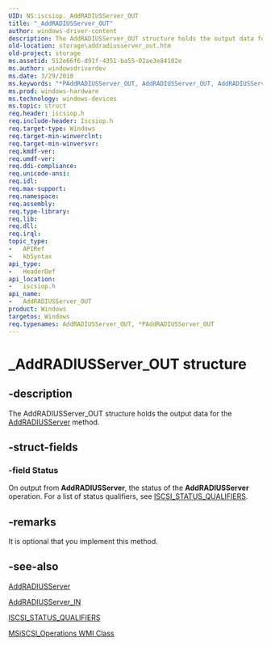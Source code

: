```yaml
---
UID: NS:iscsiop._AddRADIUSServer_OUT
title: "_AddRADIUSServer_OUT"
author: windows-driver-content
description: The AddRADIUSServer_OUT structure holds the output data for the AddRADIUSServer method.
old-location: storage\addradiusserver_out.htm
old-project: storage
ms.assetid: 512e66f6-d91f-4351-ba55-02ae3e84102e
ms.author: windowsdriverdev
ms.date: 3/29/2018
ms.keywords: "*PAddRADIUSServer_OUT, AddRADIUSServer_OUT, AddRADIUSServer_OUT structure [Storage Devices], PAddRADIUSServer_OUT, PAddRADIUSServer_OUT structure pointer [Storage Devices], _AddRADIUSServer_OUT, iscsiop/AddRADIUSServer_OUT, iscsiop/PAddRADIUSServer_OUT, storage.addradiusserver_out, structs-iSCSI_4dd737cb-21a3-4f49-acbe-d40b5b172f3f.xml"
ms.prod: windows-hardware
ms.technology: windows-devices
ms.topic: struct
req.header: iscsiop.h
req.include-header: Iscsiop.h
req.target-type: Windows
req.target-min-winverclnt: 
req.target-min-winversvr: 
req.kmdf-ver: 
req.umdf-ver: 
req.ddi-compliance: 
req.unicode-ansi: 
req.idl: 
req.max-support: 
req.namespace: 
req.assembly: 
req.type-library: 
req.lib: 
req.dll: 
req.irql: 
topic_type:
-	APIRef
-	kbSyntax
api_type:
-	HeaderDef
api_location:
-	iscsiop.h
api_name:
-	AddRADIUSServer_OUT
product: Windows
targetos: Windows
req.typenames: AddRADIUSServer_OUT, *PAddRADIUSServer_OUT
---
```


# _AddRADIUSServer_OUT structure


## -description


The AddRADIUSServer_OUT structure holds the output data for the <a href="https://msdn.microsoft.com/library/windows/hardware/ff550133">AddRADIUSServer</a> method.


## -struct-fields




### -field Status

On output from <b>AddRADIUSServer</b>, the status of the <b>AddRADIUSServer</b> operation. For a list of status qualifiers, see <a href="https://msdn.microsoft.com/library/windows/hardware/ff561568">ISCSI_STATUS_QUALIFIERS</a>.


## -remarks



It is optional that you implement this method.




## -see-also




<a href="https://msdn.microsoft.com/library/windows/hardware/ff550133">AddRADIUSServer</a>



<a href="https://msdn.microsoft.com/library/windows/hardware/ff550134">AddRADIUSServer_IN</a>



<a href="https://msdn.microsoft.com/library/windows/hardware/ff561568">ISCSI_STATUS_QUALIFIERS</a>



<a href="https://msdn.microsoft.com/library/windows/hardware/ff563091">MSiSCSI_Operations WMI Class</a>
 

 

